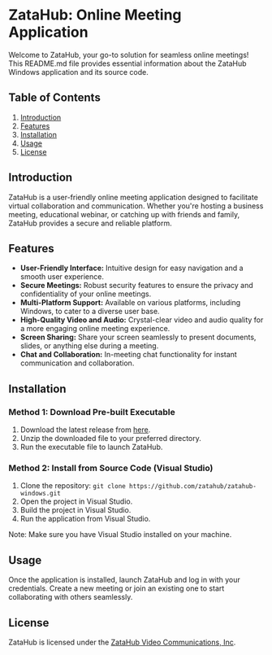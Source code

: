 # ZataHub: Online Meeting Application

Welcome to ZataHub, your go-to solution for seamless online meetings! This README.md file provides essential information about the ZataHub Windows application and its source code.

## Table of Contents

1. [Introduction](#introduction)
2. [Features](#features)
3. [Installation](#installation)
4. [Usage](#usage)
5. [License](#license)

## Introduction

ZataHub is a user-friendly online meeting application designed to facilitate virtual collaboration and communication. Whether you're hosting a business meeting, educational webinar, or catching up with friends and family, ZataHub provides a secure and reliable platform.

## Features

- **User-Friendly Interface:** Intuitive design for easy navigation and a smooth user experience.
- **Secure Meetings:** Robust security features to ensure the privacy and confidentiality of your online meetings.
- **Multi-Platform Support:** Available on various platforms, including Windows, to cater to a diverse user base.
- **High-Quality Video and Audio:** Crystal-clear video and audio quality for a more engaging online meeting experience.
- **Screen Sharing:** Share your screen seamlessly to present documents, slides, or anything else during a meeting.
- **Chat and Collaboration:** In-meeting chat functionality for instant communication and collaboration.

## Installation

### Method 1: Download Pre-built Executable
1. Download the latest release from [here](https://github.com/zatahub/zatahub-windows/releases/latest).
2. Unzip the downloaded file to your preferred directory.
3. Run the executable file to launch ZataHub.

### Method 2: Install from Source Code (Visual Studio)
1. Clone the repository: `git clone https://github.com/zatahub/zatahub-windows.git`
2. Open the project in Visual Studio.
3. Build the project in Visual Studio.
4. Run the application from Visual Studio.

Note: Make sure you have Visual Studio installed on your machine.

## Usage

Once the application is installed, launch ZataHub and log in with your credentials. Create a new meeting or join an existing one to start collaborating with others seamlessly.

## License

ZataHub is licensed under the [ZataHub Video Communications, Inc](https://zatahub.io).
